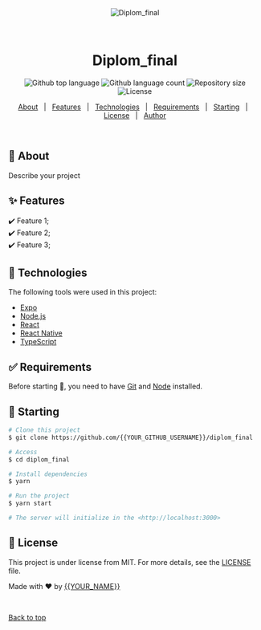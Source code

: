 <div align="center" id="top"> 
  <img src="./.github/app.gif" alt="Diplom_final" />

  &#xa0;

  <!-- <a href="https://diplom_final.netlify.app">Demo</a> -->
</div>

<h1 align="center">Diplom_final</h1>

<p align="center">
  <img alt="Github top language" src="https://img.shields.io/github/languages/top/{{YOUR_GITHUB_USERNAME}}/diplom_final?color=56BEB8">

  <img alt="Github language count" src="https://img.shields.io/github/languages/count/{{YOUR_GITHUB_USERNAME}}/diplom_final?color=56BEB8">

  <img alt="Repository size" src="https://img.shields.io/github/repo-size/{{YOUR_GITHUB_USERNAME}}/diplom_final?color=56BEB8">

  <img alt="License" src="https://img.shields.io/github/license/{{YOUR_GITHUB_USERNAME}}/diplom_final?color=56BEB8">

  <!-- <img alt="Github issues" src="https://img.shields.io/github/issues/{{YOUR_GITHUB_USERNAME}}/diplom_final?color=56BEB8" /> -->

  <!-- <img alt="Github forks" src="https://img.shields.io/github/forks/{{YOUR_GITHUB_USERNAME}}/diplom_final?color=56BEB8" /> -->

  <!-- <img alt="Github stars" src="https://img.shields.io/github/stars/{{YOUR_GITHUB_USERNAME}}/diplom_final?color=56BEB8" /> -->
</p>

<!-- Status -->

<!-- <h4 align="center"> 
	🚧  Diplom_final 🚀 Under construction...  🚧
</h4> 

<hr> -->

<p align="center">
  <a href="#dart-about">About</a> &#xa0; | &#xa0; 
  <a href="#sparkles-features">Features</a> &#xa0; | &#xa0;
  <a href="#rocket-technologies">Technologies</a> &#xa0; | &#xa0;
  <a href="#white_check_mark-requirements">Requirements</a> &#xa0; | &#xa0;
  <a href="#checkered_flag-starting">Starting</a> &#xa0; | &#xa0;
  <a href="#memo-license">License</a> &#xa0; | &#xa0;
  <a href="https://github.com/{{YOUR_GITHUB_USERNAME}}" target="_blank">Author</a>
</p>

<br>

## :dart: About ##

Describe your project

## :sparkles: Features ##

:heavy_check_mark: Feature 1;\
:heavy_check_mark: Feature 2;\
:heavy_check_mark: Feature 3;

## :rocket: Technologies ##

The following tools were used in this project:

- [Expo](https://expo.io/)
- [Node.js](https://nodejs.org/en/)
- [React](https://pt-br.reactjs.org/)
- [React Native](https://reactnative.dev/)
- [TypeScript](https://www.typescriptlang.org/)

## :white_check_mark: Requirements ##

Before starting :checkered_flag:, you need to have [Git](https://git-scm.com) and [Node](https://nodejs.org/en/) installed.

## :checkered_flag: Starting ##

```bash
# Clone this project
$ git clone https://github.com/{{YOUR_GITHUB_USERNAME}}/diplom_final

# Access
$ cd diplom_final

# Install dependencies
$ yarn

# Run the project
$ yarn start

# The server will initialize in the <http://localhost:3000>
```

## :memo: License ##

This project is under license from MIT. For more details, see the [LICENSE](LICENSE.md) file.


Made with :heart: by <a href="https://github.com/{{YOUR_GITHUB_USERNAME}}" target="_blank">{{YOUR_NAME}}</a>

&#xa0;

<a href="#top">Back to top</a>

